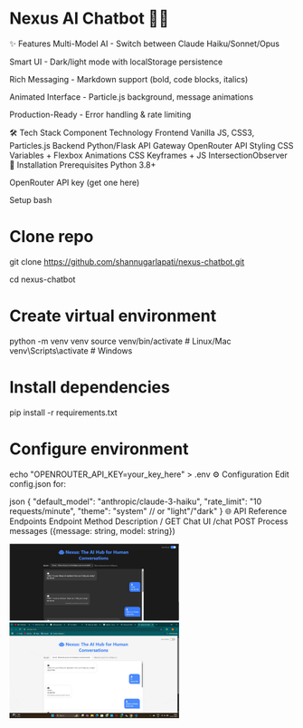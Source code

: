<h1>Nexus AI Chatbot 🤖💬</h1>





✨ Features
Multi-Model AI - Switch between Claude Haiku/Sonnet/Opus

Smart UI - Dark/light mode with localStorage persistence

Rich Messaging - Markdown support (bold, code blocks, italics)

Animated Interface - Particle.js background, message animations

Production-Ready - Error handling & rate limiting

🛠 Tech Stack
Component	Technology
Frontend	Vanilla JS, CSS3, Particles.js
Backend	Python/Flask
API Gateway	OpenRouter API
Styling	CSS Variables + Flexbox
Animations	CSS Keyframes + JS IntersectionObserver
🚀 Installation
Prerequisites
Python 3.8+

OpenRouter API key (get one here)

Setup
bash
# Clone repo
git clone https://github.com/shannugarlapati/nexus-chatbot.git

cd nexus-chatbot

# Create virtual environment
python -m venv venv
source venv/bin/activate  # Linux/Mac
venv\Scripts\activate     # Windows

# Install dependencies
pip install -r requirements.txt

# Configure environment
echo "OPENROUTER_API_KEY=your_key_here" > .env
⚙ Configuration
Edit config.json for:

json
{
  "default_model": "anthropic/claude-3-haiku",
  "rate_limit": "10 requests/minute",
  "theme": "system" // or "light"/"dark"
}
🌐 API Reference
Endpoints
Endpoint	Method	Description
/	GET	Chat UI
/chat	POST	Process messages ({message: string, model: string})

<img src="flask-chatbot/image1.jpg" alt="Chatbot UI" width="300"/>
<img src="flask-chatbot/image2.jpg" alt="Chatbot UI" width="300"/>
